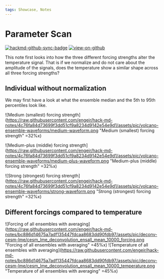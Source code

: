```yaml
---
tags: Showcase, Notes
---
```


# Parameter Scan

[![hackmd-github-sync-badge](https://hackmd.io/j4L-EIhRQqGdl5KmiIZ-_w/badge)](https://hackmd.io/@engeir/SkEWr9Okh)
[![view-on-github](https://img.shields.io/badge/View%20on-GitHub-yellowgreen)](https://github.com/engeir/hack-md-notes/blob/main/parameter-scan.md)

This note first looks into how the three different forcing strengths alter the
temperature signal. That is if we normalize and do not care about the amplitude of the
signals, does the temperature show a similar shape across all three forcing strengths?

## Individual without normalization

We may first have a look at what the ensemble median and the 5th to 95th percentiles
look like.

![Medium (smallest) forcing
strength](<https://raw.githubusercontent.com/engeir/hack-md-notes/4c76fa84d73699f3dd51cf9a8234d9142e54e9d1/assets/pic/volcano-ensemble-waveforms/medium-waveform.png>
"Medium (smallest) forcing strength" =32%x)

![Medium-plus (middle) forcing
strength](<https://raw.githubusercontent.com/engeir/hack-md-notes/4c76fa84d73699f3dd51cf9a8234d9142e54e9d1/assets/pic/volcano-ensemble-waveforms/medium-plus-waveform.png>
"Medium-plus (middle) forcing strength" =32%x)

![Strong (strongest) forcing
strength](<https://raw.githubusercontent.com/engeir/hack-md-notes/4c76fa84d73699f3dd51cf9a8234d9142e54e9d1/assets/pic/volcano-ensemble-waveforms/strong-waveform.png>
"Strong (strongest) forcing strength" =32%x)

## Different forcings compared to temperature

![Forcing of all ensembles with
averaging](<https://raw.githubusercontent.com/engeir/hack-md-notes/bc886d14675a7adf135447fdcaa8683dd90fdb97/assets/pic/deconv-cesm-lme/cesm_lme_deconvolution_ensall_mean_10000_forcing.png>
"Forcing of all ensembles with averaging" =45%x)
![Temperature of all ensembles with
averaging](<https://raw.githubusercontent.com/engeir/hack-md-notes/bc886d14675a7adf135447fdcaa8683dd90fdb97/assets/pic/deconv-cesm-lme/cesm_lme_deconvolution_ensall_mean_10000_temperature.png>
"Temperature of all ensembles with averaging" =45%x)
